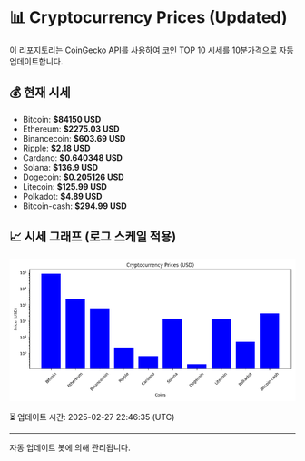 
# 📊 Cryptocurrency Prices (Updated)

이 리포지토리는 CoinGecko API를 사용하여 코인 TOP 10 시세를 10분가격으로 자동 업데이트합니다.

## 💰 현재 시세
- Bitcoin: **$84150 USD**
- Ethereum: **$2275.03 USD**
- Binancecoin: **$603.69 USD**
- Ripple: **$2.18 USD**
- Cardano: **$0.640348 USD**
- Solana: **$136.9 USD**
- Dogecoin: **$0.205126 USD**
- Litecoin: **$125.99 USD**
- Polkadot: **$4.89 USD**
- Bitcoin-cash: **$294.99 USD**

## 📈 시세 그래프 (로그 스케일 적용)
![Crypto Prices](crypto_prices.png)

⏳ 업데이트 시간: 2025-02-27 22:46:35 (UTC)

---
자동 업데이트 봇에 의해 관리됩니다.
